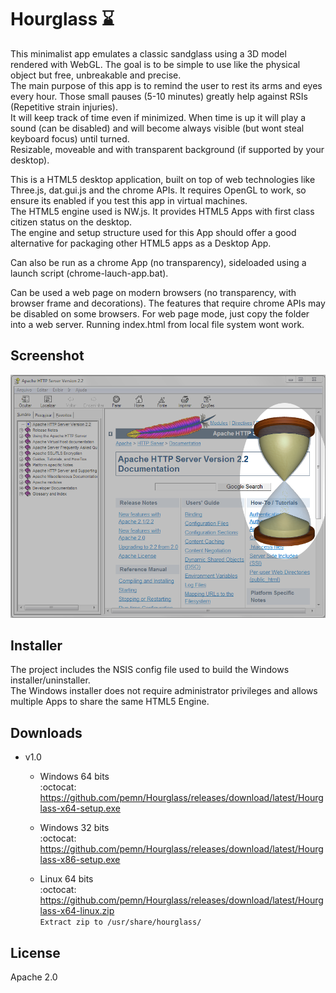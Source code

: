 # Hourglass :hourglass:
This minimalist app emulates a classic sandglass using a 3D model rendered with WebGL. The goal is to be simple to use like the physical object but free, unbreakable and precise.  
The main purpose of this app is to remind the user to rest its arms and eyes every hour. Those small pauses (5-10 minutes) greatly help against RSIs (Repetitive strain injuries).  
It will keep track of time even if minimized. When time is up it will play a sound (can be disabled) and will become always visible (but wont steal keyboard focus) until turned.  
Resizable, moveable and with transparent background (if supported by your desktop).  
  
This is a HTML5 desktop application, built on top of web technologies like Three.js, dat.gui.js and the chrome APIs.
It requires OpenGL to work, so ensure its enabled if you test this app in virtual machines.  
The HTML5 engine used is NW.js. It provides HTML5 Apps with first class citizen status on the desktop.  
The engine and setup structure used for this App should offer a good alternative for packaging other HTML5 apps as a Desktop App.  

Can also be run as a chrome App (no transparency), sideloaded using a launch script (chrome-lauch-app.bat).  
  
Can be used a web page on modern browsers (no transparency, with browser frame and decorations). The features that require chrome APIs may be disabled on some browsers. For web page mode, just copy the folder into a web server. Running index.html from local file system wont work.  
## Screenshot
![screenshot](https://github.com/pemn/Hourglass/blob/master/assets/screenshot.png)
## Installer
The project includes the NSIS config file used to build the Windows installer/uninstaller.  
The Windows installer does not require administrator privileges and allows multiple Apps to share the same HTML5 Engine.
## Downloads
- v1.0
  - Windows 64 bits  
  :octocat: https://github.com/pemn/Hourglass/releases/download/latest/Hourglass-x64-setup.exe

  - Windows 32 bits  
  :octocat: https://github.com/pemn/Hourglass/releases/download/latest/Hourglass-x86-setup.exe

  - Linux 64 bits  
  :octocat: https://github.com/pemn/Hourglass/releases/download/latest/Hourglass-x64-linux.zip  
  `Extract zip to /usr/share/hourglass/`

## License
Apache 2.0
